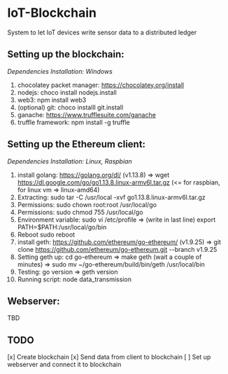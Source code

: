 # IoT-Blockchain
System to let IoT devices write sensor data to a distributed ledger

## Setting up the blockchain:
_Dependencies Installation: Windows_

1. chocolatey packet manager:   https://chocolatey.org/install
2. nodejs:                      choco install nodejs.install
3. web3:                        npm install web3
4. (optional) git:              choco installl git.install
5. ganache:                     https://www.trufflesuite.com/ganache
6. truffle framework:           npm install -g truffle


## Setting up the Ethereum client:
_Dependencies Installation: Linux, Raspbian_

1. install golang:              https://golang.org/dl/ (v1.13.8) => wget https://dl.google.com/go/go1.13.8.linux-armv6l.tar.gz  (<= for raspbian, for linux vm => linux-amd64) 
2. Extracting:                  sudo tar -C /usr/local -xvf go1.13.8.linux-armv6l.tar.gz
3. Permissions:                 sudo chown root:root /usr/local/go
4. Permissions:                 sudo chmod 755 /usr/local/go
5. Environment variable:        sudo vi /etc/profile    =>  (write in last line)    export PATH=$PATH:/usr/local/go/bin
6. Reboot                       sudo reboot
8. install geth:                https://github.com/ethereum/go-ethereum/ (v1.9.25) => git clone https://github.com/ethereum/go-ethereum.git --branch v1.9.25
9. Setting geth up:             cd go-ethereum      =>    make geth (wait a couple of minutes)    => sudo mv ~/go-ethereum/build/bin/geth /usr/local/bin
10. Testing:                    go version          => geth version
11. Running script:             node data_transmission


## Webserver:

TBD



## TODO
[x] Create blockchain
[x] Send data from client to blockchain 
[ ] Set up webserver and connect it to blockchain

